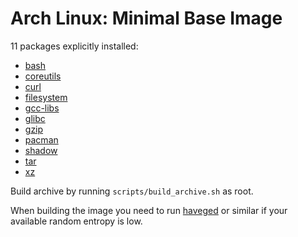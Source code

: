 Arch Linux: Minimal Base Image
=====

11 packages explicitly installed:

* [bash](https://www.archlinux.org/packages/core/x86_64/bash/)
* [coreutils](https://www.archlinux.org/packages/core/x86_64/coreutils/)
* [curl](https://www.archlinux.org/packages/core/x86_64/curl/)
* [filesystem](https://www.archlinux.org/packages/core/x86_64/filesystem/)
* [gcc-libs](https://www.archlinux.org/packages/core/x86_64/gcc-libs/)
* [glibc](https://www.archlinux.org/packages/core/x86_64/glibc/)
* [gzip](https://www.archlinux.org/packages/core/x86_64/gzip/)
* [pacman](https://www.archlinux.org/packages/core/x86_64/pacman/)
* [shadow](https://www.archlinux.org/packages/core/x86_64/shadow/)
* [tar](https://www.archlinux.org/packages/core/x86_64/tar/)
* [xz](https://www.archlinux.org/packages/core/x86_64/xz/)

Build archive by running `scripts/build_archive.sh` as root.

When building the image you need to run [haveged](https://wiki.archlinux.org/index.php/Haveged) or similar if your available random entropy is low.
